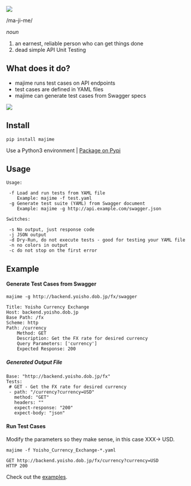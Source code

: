![](./resources/majime-logo1.png)

/ma-ji-me/

*noun*

1. an earnest, reliable person who can get things done
2. dead simple API Unit Testing

## What does it do?

* majime runs test cases on API endpoints
* test cases are defined in YAML files
* majime can generate test cases from Swagger specs 

![](./resources/majtest2.png)

## Install

`pip install majime`

Use a Python3 environment | [Package on Pypi](https://pypi.org/project/majime/)

## Usage

    Usage:

     -f Load and run tests from YAML file
        Example: majime -f test.yaml
     -g Generate test suite (YAML) from Swagger document
        Example: majime -g http://api.example.com/swagger.json

    Switches:

     -s No output, just response code
     -j JSON output
     -d Dry-Run, do not execute tests - good for testing your YAML file
     -n no colors in output
     -c do not stop on the first error

## Example

#### Generate Test Cases from Swagger

`majime -g http://backend.yoisho.dob.jp/fx/swagger`

    Title: Yoisho Currency Exchange
    Host: backend.yoisho.dob.jp
    Base Path: /fx
    Scheme: http
    Path: /currency
		Method: GET
		Description: Get the FX rate for desired currency
		Query Parameters: ['currency']
		Expected Response: 200

##### Generated Output File

    Base: "http://backend.yoisho.dob.jp/fx"
    Tests:
     # GET - Get the FX rate for desired currency
     - path: "/currency?currency=USD"
       method: "GET"
       headers: ""
       expect-response: "200"
       expect-body: "json"

#### Run Test Cases

Modify the parameters so they make sense, in this case XXX-> USD.

`majime -f Yoisho_Currency_Exchange-*.yaml`

    GET http://backend.yoisho.dob.jp/fx/currency?currency=USD
	HTTP 200
	
Check out the [examples](./example).
